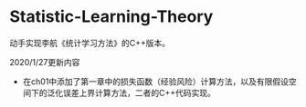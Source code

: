 # Statistic-Learning-Theory
动手实现李航《统计学习方法》的C++版本。

2020/1/27更新内容
+ 在ch01中添加了第一章中的损失函数（经验风险）计算方法，以及有限假设空间下的泛化误差上界计算方法，二者的C++代码实现。

